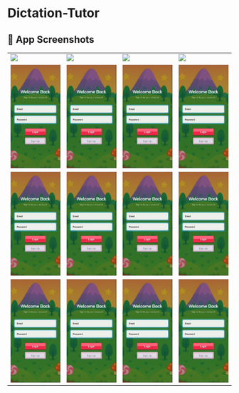 # Dictation-Tutor

## 📱 App Screenshots

<div align="center">
  <table>
    <tr>
      <td><img src="https://github.com/tfHasi/BhashaBuddy-Frontend/screenshots/Login.jpg" width="200"/></td>
      <td><img src="https://github.com/tfHasi/BhashaBuddy-Frontend/screenshots/Signup.jpg" width="200"/></td>
      <td><img src="https://github.com/tfHasi/BhashaBuddy-Frontend/screenshots/RoadMap.jpg" width="200"/></td>
      <td><img src="https://github.com/tfHasi/BhashaBuddy-Frontend/screenshots/Level.jpg" width="200"/></td>
    </tr>
    <tr>
      <td><img src="screenshots/Login.jpg" width="200"/></td>
      <td><img src="screenshots/Login.jpg" width="200"/></td>
      <td><img src="screenshots/Login.jpg" width="200"/></td>
      <td><img src="screenshots/Login.jpg" width="200"/></td>
    </tr>
    <tr>
      <td><img src="screenshots/Login.jpg" width="200"/></td>
      <td><img src="screenshots/Login.jpg" width="200"/></td>
      <td><img src="screenshots/Login.jpg" width="200"/></td>
      <td><img src="screenshots/Login.jpg" width="200"/></td>
    </tr>
    <tr>
      <td><img src="screenshots/Login.jpg" width="200"/></td>
      <td><img src="screenshots/Login.jpg" width="200"/></td>
      <td><img src="screenshots/Login.jpg" width="200"/></td>
      <td><img src="screenshots/Login.jpg" width="200"/></td>
    </tr>
  </table>
</div>
